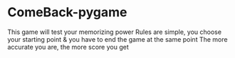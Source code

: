 # ComeBack-pygame
This game will test your memorizing power
Rules are simple, you choose your starting point & you have to end the game at the same point
The more accurate you are, the more score you get

